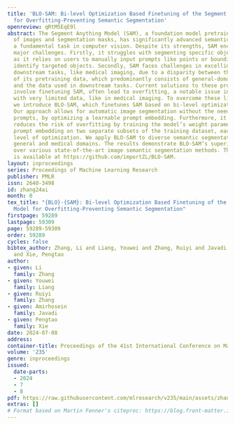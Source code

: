 ```yaml
---
title: 'BLO-SAM: Bi-level Optimization Based Finetuning of the Segment Anything Model
  for Overfitting-Preventing Semantic Segmentation'
openreview: qRtM5EqE9l
abstract: The Segment Anything Model (SAM), a foundation model pretrained on millions
  of images and segmentation masks, has significantly advanced semantic segmentation,
  a fundamental task in computer vision. Despite its strengths, SAM encounters two
  major challenges. Firstly, it struggles with segmenting specific objects autonomously,
  as it relies on users to manually input prompts like points or bounding boxes to
  identify targeted objects. Secondly, SAM faces challenges in excelling at specific
  downstream tasks, like medical imaging, due to a disparity between the distribution
  of its pretraining data, which predominantly consists of general-domain images,
  and the data used in downstream tasks. Current solutions to these problems, which
  involve finetuning SAM, often lead to overfitting, a notable issue in scenarios
  with very limited data, like in medical imaging. To overcome these limitations,
  we introduce BLO-SAM, which finetunes SAM based on bi-level optimization (BLO).
  Our approach allows for automatic image segmentation without the need for manual
  prompts, by optimizing a learnable prompt embedding. Furthermore, it significantly
  reduces the risk of overfitting by training the model’s weight parameters and the
  prompt embedding on two separate subsets of the training dataset, each at a different
  level of optimization. We apply BLO-SAM to diverse semantic segmentation tasks in
  general and medical domains. The results demonstrate BLO-SAM’s superior performance
  over various state-of-the-art image semantic segmentation methods. The code of BLO-SAM
  is available at https://github.com/importZL/BLO-SAM.
layout: inproceedings
series: Proceedings of Machine Learning Research
publisher: PMLR
issn: 2640-3498
id: zhang24ai
month: 0
tex_title: "{BLO}-{SAM}: Bi-level Optimization Based Finetuning of the Segment Anything
  Model for Overfitting-Preventing Semantic Segmentation"
firstpage: 59289
lastpage: 59309
page: 59289-59309
order: 59289
cycles: false
bibtex_author: Zhang, Li and Liang, Youwei and Zhang, Ruiyi and Javadi, Amirhosein
  and Xie, Pengtao
author:
- given: Li
  family: Zhang
- given: Youwei
  family: Liang
- given: Ruiyi
  family: Zhang
- given: Amirhosein
  family: Javadi
- given: Pengtao
  family: Xie
date: 2024-07-08
address:
container-title: Proceedings of the 41st International Conference on Machine Learning
volume: '235'
genre: inproceedings
issued:
  date-parts:
  - 2024
  - 7
  - 8
pdf: https://raw.githubusercontent.com/mlresearch/v235/main/assets/zhang24ai/zhang24ai.pdf
extras: []
# Format based on Martin Fenner's citeproc: https://blog.front-matter.io/posts/citeproc-yaml-for-bibliographies/
---
```

